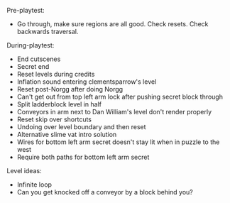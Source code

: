 Pre-playtest:
- Go through, make sure regions are all good. Check resets. Check backwards traversal.

During-playtest:
- End cutscenes
- Secret end
- Reset levels during credits
- Inflation sound entering clementsparrow's level
- Reset post-Norgg after doing Norgg
- Can't get out from top left arm lock after pushing secret block through
- Split ladderblock level in half
- Conveyors in arm next to Dan William's level don't render properly
- Reset skip over shortcuts
- Undoing over level boundary and then reset
- Alternative slime vat intro solution
- Wires for bottom left arm secret doesn't stay lit when in puzzle to the west
- Require both paths for bottom left arm secret


Level ideas:
- Infinite loop
- Can you get knocked off a conveyor by a block behind you?

